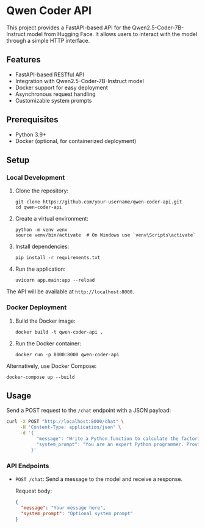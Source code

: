 # Qwen Coder API

This project provides a FastAPI-based API for the Qwen2.5-Coder-7B-Instruct model from Hugging Face. It allows users to interact with the model through a simple HTTP interface.

## Features

- FastAPI-based RESTful API
- Integration with Qwen2.5-Coder-7B-Instruct model
- Docker support for easy deployment
- Asynchronous request handling
- Customizable system prompts

## Prerequisites

- Python 3.9+
- Docker (optional, for containerized deployment)

## Setup

### Local Development

1. Clone the repository:
   ```
   git clone https://github.com/your-username/qwen-coder-api.git
   cd qwen-coder-api
   ```

2. Create a virtual environment:
   ```
   python -m venv venv
   source venv/bin/activate  # On Windows use `venv\Scripts\activate`
   ```

3. Install dependencies:
   ```
   pip install -r requirements.txt
   ```

4. Run the application:
   ```
   uvicorn app.main:app --reload
   ```

The API will be available at `http://localhost:8000`.

### Docker Deployment

1. Build the Docker image:
   ```
   docker build -t qwen-coder-api .
   ```

2. Run the Docker container:
   ```
   docker run -p 8000:8000 qwen-coder-api
   ```

Alternatively, use Docker Compose:

```
docker-compose up --build
```

## Usage

Send a POST request to the `/chat` endpoint with a JSON payload:

```bash
curl -X POST "http://localhost:8000/chat" \
     -H "Content-Type: application/json" \
     -d '{
           "message": "Write a Python function to calculate the factorial of a number.",
           "system_prompt": "You are an expert Python programmer. Provide clear and efficient code."
         }'
```

### API Endpoints

- `POST /chat`: Send a message to the model and receive a response.

  Request body:
  ```json
  {
    "message": "Your message here",
    "system_prompt": "Optional system prompt"
  }
  ```

